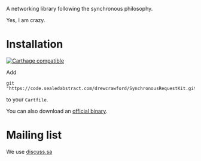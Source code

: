 A networking library following the synchronous philosophy.

Yes, I am crazy.

# Installation

[![Carthage compatible](https://img.shields.io/badge/Carthage-compatible-4BC51D.svg?style=flat)](https://github.com/Carthage/Carthage)

Add

```
git "https://code.sealedabstract.com/drewcrawford/SynchronousRequestKit.git"
```

to your `Cartfile`.

You can also download an [official binary](https://synchronousrequestkit.s3.amazonaws.com/files.html).

# Mailing list

We use [discuss.sa](http://discuss.sealedabstract.com/c/code-sa/synchronousrequestkit)